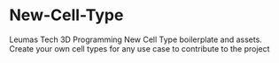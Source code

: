 # New-Cell-Type
Leumas Tech 3D Programming New Cell Type boilerplate and assets. Create your own cell types for any use case to contribute to the project
